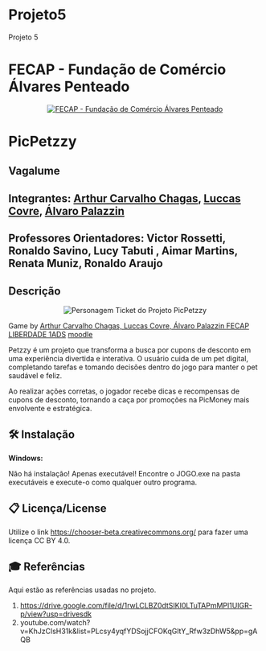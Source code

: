 # Projeto5
Projeto 5
# FECAP - Fundação de Comércio Álvares Penteado

<p align="center">
<a href= "https://www.fecap.br/"><img src="https://encrypted-tbn0.gstatic.com/images?q=tbn:ANd9GcRhZPrRa89Kma0ZZogxm0pi-tCn_TLKeHGVxywp-LXAFGR3B1DPouAJYHgKZGV0XTEf4AE&usqp=CAU" alt="FECAP - Fundação de Comércio Álvares Penteado" border="0"></a>
</p>

# PicPetzzy

## Vagalume

## Integrantes: <a href="https://www.linkedin.com/in/arthur-carvalho-chagas-1a7537382/">Arthur Carvalho Chagas</a>, <a href="https://www.linkedin.com/in/luccas-covre/">Luccas Covre</a>, <a href="http://www.linkedin.com/in/álvaro-palazzin-053784271/">Álvaro Palazzin</a>

## Professores Orientadores: Victor Rossetti</a>, Ronaldo Savino</a>, Lucy Tabuti</a> , Aimar Martins</a>, Renata Muniz</a>, Ronaldo Araujo</a>

## Descrição


<p align="center">
    <img src="https://i.imgur.com/bvftGpJ.jpeg" alt="Personagem Ticket do Projeto PicPetzzy" border="0">
</p>
Game by <a href="">Arthur Carvalho Chagas, Luccas Covre, Álvaro Palazzin </a> <a rel="license" href="">FECAP LIBERDADE 1ADS</a> <a href="">moodle</a>
</p>

Petzzy é um projeto que transforma a busca por cupons de desconto em uma experiência divertida e interativa. O usuário cuida de um pet digital, completando tarefas e tomando decisões dentro do jogo para manter o pet saudável e feliz.

Ao realizar ações corretas, o jogador recebe dicas e recompensas de cupons de desconto, tornando a caça por promoções na PicMoney mais envolvente e estratégica.

## 🛠 Instalação

<b>Windows:</b>

Não há instalação! Apenas executável!
Encontre o JOGO.exe na pasta executáveis e execute-o como qualquer outro programa.

## 📋 Licença/License
Utilize o link <https://chooser-beta.creativecommons.org/> para fazer uma licença CC BY 4.0.

## 🎓 Referências

Aqui estão as referências usadas no projeto.

1. https://drive.google.com/file/d/1rwLCLBZ0dtSIKI0LTuTAPmMPl1UIGR-p/view?usp=drivesdk
2. youtube.com/watch?v=KhJzClsH31k&list=PLcsy4yqfYDSojjCFOKqGltY_Rfw3zDhW5&pp=gAQB
